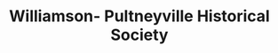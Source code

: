 ---
layout: repo
title: "Williamson- Pultneyville Historical Society"
id: 22477
permalink: repos/22477/
---